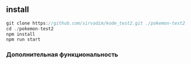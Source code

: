## install
```javascript
git clone https://github.com/sirvadim/kode_test2.git ./pokemon-test2
cd ./pokemon-test2
npm install
npm run start
```

### Дополнительная функциональность
